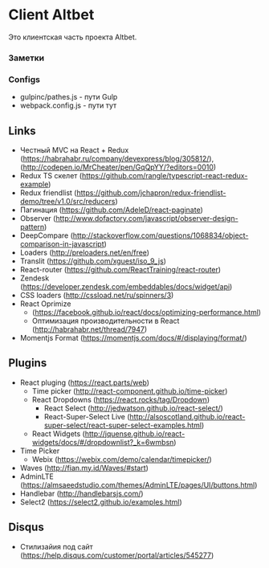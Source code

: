 # Client Altbet
Это клиентская часть проекта Altbet. 

### Заметки

### Configs
- gulpinc/pathes.js - пути Gulp
- webpack.config.js - пути тут


## Links
- Честный MVC на React + Redux (https://habrahabr.ru/company/devexpress/blog/305812/), (http://codepen.io/MrCheater/pen/GqQpYY/?editors=0010)
- Redux TS скелет (https://github.com/rangle/typescript-react-redux-example)
- Redux friendlist (https://github.com/jchapron/redux-friendlist-demo/tree/v1.0/src/reducers)
- Пагинация (https://github.com/AdeleD/react-paginate)
- Observer (http://www.dofactory.com/javascript/observer-design-pattern)
- DeepCompare (http://stackoverflow.com/questions/1068834/object-comparison-in-javascript)
- Loaders (http://preloaders.net/en/free)
- Translit (https://github.com/xguest/iso_9_js)
- React-router (https://github.com/ReactTraining/react-router)
- Zendesk (https://developer.zendesk.com/embeddables/docs/widget/api)
- CSS loaders (http://cssload.net/ru/spinners/3)
- React Oprimize
  - (https://facebook.github.io/react/docs/optimizing-performance.html)
  - Оптимизация производительности в React (http://habrahabr.net/thread/7947)
- Momentjs Format (https://momentjs.com/docs/#/displaying/format/)


## Plugins
- React pluging (https://react.parts/web)
  - Time picker (http://react-component.github.io/time-picker)
  - React Dropdowns (https://react.rocks/tag/Dropdown)
    - React Select (http://jedwatson.github.io/react-select/)
    - React-Super-Select Live (http://alsoscotland.github.io/react-super-select/react-super-select-examples.html)
  - React Widgets (http://jquense.github.io/react-widgets/docs/#/dropdownlist?_k=6wmbsn)
- Time Picker
  - Webix (https://webix.com/demo/calendar/timepicker/)
- Waves (http://fian.my.id/Waves/#start)
- AdminLTE (https://almsaeedstudio.com/themes/AdminLTE/pages/UI/buttons.html)
- Handlebar (http://handlebarsjs.com/)
- Select2 (https://select2.github.io/examples.html)


## Disqus
- Стилизайия под сайт (https://help.disqus.com/customer/portal/articles/545277)